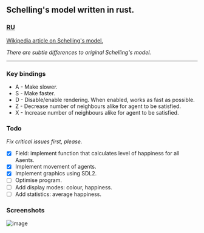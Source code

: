 ## Schelling's model written in rust.

### [RU](https://notabug.org/GreatC0der/schellings_model/src/master/readmeRU.md)


[Wikipedia article on Schelling's model.](https://en.wikipedia.org/wiki/Schelling%27s_model_of_segregation)

*There are subtle differences to original Schelling's model.*

---

### Key bindings

- A - Make slower.
- S - Make faster.
- D - Disable/enable rendering. When enabled, works as fast as possible.
- Z - Decrease number of neighbours alike for agent to be satisfied.
- X - Increase number of neighbours alike for agent to be satisfied.

### Todo

*Fix critical issues first, please.*


- [x] Field: implement function that calculates level of happiness for all Aaents.
- [x] Implement movement of agents.
- [x] Implement graphics using SDL2.
- [ ] Optimise program.
- [ ] Add display modes: colour, happiness.
- [ ] Add statistics: average happiness.

### Screenshots
![image](https://notabug.org/GreatC0der/schellings_model/raw/master/screenshots/program.png)